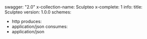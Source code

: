 swagger: "2.0"
x-collection-name: Sculpteo
x-complete: 1
info:
  title: Sculpteo
  version: 1.0.0
schemes:
- http
produces:
- application/json
consumes:
- application/json